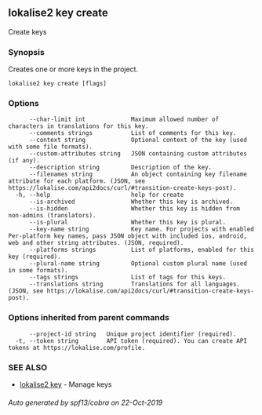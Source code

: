 ## lokalise2 key create

Create keys

### Synopsis

Creates one or more keys in the project.

```
lokalise2 key create [flags]
```

### Options

```
      --char-limit int             Maximum allowed number of characters in translations for this key.
      --comments strings           List of comments for this key.
      --context string             Optional context of the key (used with some file formats).
      --custom-attributes string   JSON containing custom attributes (if any).
      --description string         Description of the key.
      --filenames string           An object containing key filename attribute for each platform. (JSON, see https://lokalise.com/api2docs/curl/#transition-create-keys-post).
  -h, --help                       help for create
      --is-archived                Whether this key is archived.
      --is-hidden                  Whether this key is hidden from non-admins (translators).
      --is-plural                  Whether this key is plural.
      --key-name string            Key name. For projects with enabled Per-platform key names, pass JSON object with included ios, android, web and other string attributes. (JSON, required).
      --platforms strings          List of platforms, enabled for this key (required).
      --plural-name string         Optional custom plural name (used in some formats).
      --tags strings               List of tags for this keys.
      --translations string        Translations for all languages. (JSON, see https://lokalise.com/api2docs/curl/#transition-create-keys-post).
```

### Options inherited from parent commands

```
      --project-id string   Unique project identifier (required).
  -t, --token string        API token (required). You can create API tokens at https://lokalise.com/profile.
```

### SEE ALSO

* [lokalise2 key](lokalise2_key.md)	 - Manage keys

###### Auto generated by spf13/cobra on 22-Oct-2019
